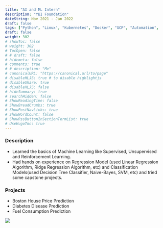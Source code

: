 ```yaml
---
title: "AI and ML Intern"
description: "YBI Foundation"
dateString: Nov 2021 - Jan 2022 
draft: false
tags: ["Python", "Linux", "Kubernetes", "Docker", "GCP", "Automation", "FastAPI"]
draft: false
weight: 302
# showToc: false
# weight: 302
# TocOpen: false
# # draft: false
# hidemeta: false
# comments: true
# # description: "Me"
# canonicalURL: "https://canonical.url/to/page"
# disableHLJS: true # to disable highlightjs
# disableShare: true
# disableHLJS: false
# hideSummary: true
# searchHidden: false
# ShowReadingTime: false
# ShowBreadCrumbs: true
# ShowPostNavLinks: true
# ShowWordCount: false
# ShowRssButtonInSectionTermList: true
# UseHugoToc: true
--- 
```


### Description
- Learned the basics of Machine Learning like Supervised, Unsupervised and Reinforcement Learning. 
- Had hands on experience on Regression Model (used Linear Regression Algorithm, Ridge Regression Algorithm, etc) and Classification Models(used Decision Tree Classifier, Naive-Bayes, SVM, etc) and tried some capstone projects.

### Projects
- Boston House Price Prediction
- Diabetes Disease Prediction
- Fuel Consumption Prediction

![](/experience/16bit/img1.jpeg#center)